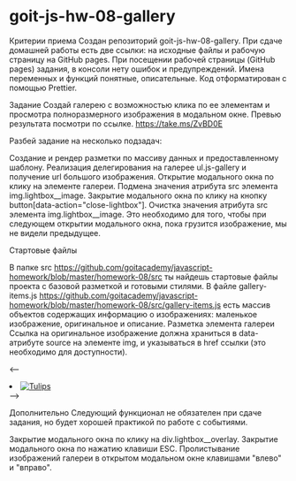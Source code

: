 # goit-js-hw-08-gallery

Критерии приема
Создан репозиторий goit-js-hw-08-gallery.
При сдаче домашней работы есть две ссылки: на исходные файлы и рабочую страницу на GitHub pages.
При посещении рабочей страницы (GitHub pages) задания, в консоли нету ошибок и предупреждений.
Имена переменных и функций понятные, описательные.
Код отформатирован с помощью Prettier.

Задание
Создай галерею с возможностью клика по ее элементам и просмотра полноразмерного изображения в модальном окне. Превью результата посмотри по ссылке.
https://take.ms/ZvBD0E

Разбей задание на несколько подзадач:

Создание и рендер разметки по массиву данных и предоставленному шаблону.
Реализация делегирования на галерее ul.js-gallery и получение url большого изображения.
Открытие модального окна по клику на элементе галереи.
Подмена значения атрибута src элемента img.lightbox__image.
Закрытие модального окна по клику на кнопку button[data-action="close-lightbox"].
Очистка значения атрибута src элемента img.lightbox__image. Это необходимо для того, чтобы при следующем открытии модального окна, пока грузится изображение, мы не видели предыдущее.

Стартовые файлы

В папке src https://github.com/goitacademy/javascript-homework/blob/master/homework-08/src  ты найдешь стартовые файлы проекта с базовой разметкой и готовыми стилями.
В файле gallery-items.js https://github.com/goitacademy/javascript-homework/blob/master/homework-08/src/gallery-items.js есть массив объектов содержащих информацию о изображениях: маленькое изображение, оригинальное и описание.
Разметка элемента галереи
Ссылка на оригинальное изображение должна храниться в data-атрибуте source на элементе img, и указываться в href ссылки (это необходимо для доступности).

<--
<li class="gallery__item">
  <a
    class="gallery__link"
    href="https://cdn.pixabay.com/photo/2010/12/13/10/13/tulips-2546_1280.jpg"
  >
    <img
      class="gallery__image"
      src="https://cdn.pixabay.com/photo/2010/12/13/10/13/tulips-2546__340.jpg"
      data-source="https://cdn.pixabay.com/photo/2010/12/13/10/13/tulips-2546_1280.jpg"
      alt="Tulips"
    />
  </a>
</li>
-->

Дополнительно
Следующий функционал не обязателен при сдаче задания, но будет хорошей практикой по работе с событиями.

Закрытие модального окна по клику на div.lightbox__overlay.
Закрытие модального окна по нажатию клавиши ESC.
Пролистывание изображений галереи в открытом модальном окне клавишами "влево" и "вправо".

